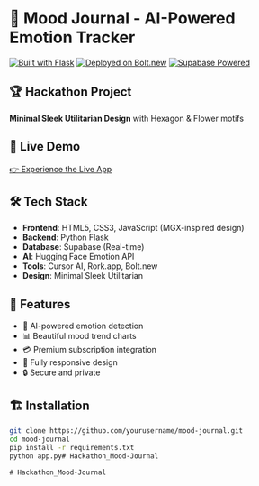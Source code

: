 # 🌈 Mood Journal - AI-Powered Emotion Tracker

[![Built with Flask](https://img.shields.io/badge/Built%20with-Flask-red)](https://flask.palletsprojects.com/)
[![Deployed on Bolt.new](https://img.shields.io/badge/Deployed-Bolt.new-blue)](https://bolt.new)
[![Supabase Powered](https://img.shields.io/badge/Database-Supabase-green)](https://supabase.com)

## 🏆 Hackathon Project
**Minimal Sleek Utilitarian Design** with Hexagon & Flower motifs

## 🚀 Live Demo
[👉 Experience the Live App](your-bolt-new-link-here)

## 🛠️ Tech Stack
- **Frontend**: HTML5, CSS3, JavaScript (MGX-inspired design)
- **Backend**: Python Flask
- **Database**: Supabase (Real-time)
- **AI**: Hugging Face Emotion API
- **Tools**: Cursor AI, Rork.app, Bolt.new
- **Design**: Minimal Sleek Utilitarian

## 🎯 Features
- 📝 AI-powered emotion detection
- 📊 Beautiful mood trend charts
- 💳 Premium subscription integration
- 📱 Fully responsive design
- 🔒 Secure and private

## 🏗️ Installation
```bash
git clone https://github.com/yourusername/mood-journal.git
cd mood-journal
pip install -r requirements.txt
python app.py#   H a c k a t h o n _ M o o d - J o u r n a l  
 #   H a c k a t h o n _ M o o d - J o u r n a l  
 